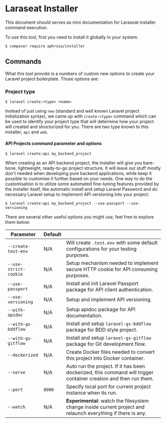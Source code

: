 # Laraseat Installer

This document should serves as mini documentation for Laraseat installer command execution.

To use this tool, first you need to install it globally in your system:

```bash
$ composer require aphrxia/installer
```

## Commands

What this tool provide is a numbers of custom new options to create your Laravel project boilerplate. Those options are:

### Project type

`$ laravel create:<type> <name>`

Instead of just using `new` (standard and well known Laravel project initialization syntax), we came up with `create:<type>` command which can be used to identify your project type that will determine how your project will created and structurized for you. There are two type known to this installer, `api` and `web`.

#### API Projects command parameter and options

`$ laravel create:api my_backend_project`

When creating as an API backend project, the installer will give you bare-bone, lightweight, ready-to-go project structure. It will leave out stuff mostly don't needed when developing pure backend applications, while keep it possible to customise it further based on your needs. One way to do the customisation is to utilize some automated fine-tuning features provided by the installer itself, like automatic install and setup Laravel Password and do necessary Laravel setup to implement API versioning into your project:

`$ laravel create:api my_backend_project --use-passport --use-versioning`

There are several other useful options you might use, feel free to explore them below:

| Parameter | Default |   |
| --------- | ------- | -- |
| `--create-test-env` | N/A | Will create `.test.env` with some default configurations for your testing purposes. |
| `--use-strict-cookie` | N/A | Setup mechanism needed to implement secure HTTP cookie for API consuming purposes. |
| `--use-passport` | N/A | Install and init Laravel Passport package for API client authentication. |
| `--use-versioning` | N/A | Setup and implement API versioning. |
| `--with-apidoc` | N/A | Setup apidoc package for API documentation. |
| `--with-gs-bddflow` | N/A | Install and setup `laravel-gs-bddflow` package for BDD style project. |
| `--with-gs-gitflow` | N/A | Install and setup `laravel-gs-gitflow` package for Git development flow. |
| `--dockerized` | N/A | Create Docker files needed to convert this project into Docker container. |
| `--serve` | N/A | Auto run the project. If it has been dockerized, this command will trigger container creation and then run them. |
| `--port` | `8000` | Specify local port for current project instance when its run. |
| `--watch` | N/A | **Experimental**: watch the filesystem change inside current project and relaunch everything if there is any. |
